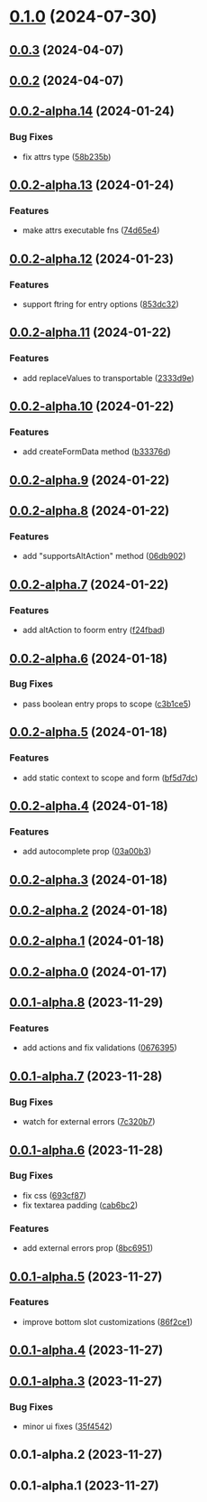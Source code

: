# [0.1.0](https://github.com/foormjs/foormjs/compare/v0.0.3...v0.1.0) (2024-07-30)



## [0.0.3](https://github.com/foormjs/foormjs/compare/v0.0.2...v0.0.3) (2024-04-07)



## [0.0.2](https://github.com/foormjs/foormjs/compare/v0.0.2-alpha.14...v0.0.2) (2024-04-07)



## [0.0.2-alpha.14](https://github.com/foormjs/foormjs/compare/v0.0.2-alpha.13...v0.0.2-alpha.14) (2024-01-24)

### Bug Fixes

- fix attrs type ([58b235b](https://github.com/foormjs/foormjs/commit/58b235b8e35a62793564e662f745b3bdb609e7e2))

## [0.0.2-alpha.13](https://github.com/foormjs/foormjs/compare/v0.0.2-alpha.12...v0.0.2-alpha.13) (2024-01-24)

### Features

- make attrs executable fns ([74d65e4](https://github.com/foormjs/foormjs/commit/74d65e44d8ae6562c48ad2f5c935978d3c81902c))

## [0.0.2-alpha.12](https://github.com/foormjs/foormjs/compare/v0.0.2-alpha.11...v0.0.2-alpha.12) (2024-01-23)

### Features

- support ftring for entry options ([853dc32](https://github.com/foormjs/foormjs/commit/853dc324f4128b3a06c162d81d0c15069f8a3d66))

## [0.0.2-alpha.11](https://github.com/foormjs/foormjs/compare/v0.0.2-alpha.10...v0.0.2-alpha.11) (2024-01-22)

### Features

- add replaceValues to transportable ([2333d9e](https://github.com/foormjs/foormjs/commit/2333d9e8fe0a64def922882e98dcdc96ab728777))

## [0.0.2-alpha.10](https://github.com/foormjs/foormjs/compare/v0.0.2-alpha.9...v0.0.2-alpha.10) (2024-01-22)

### Features

- add createFormData method ([b33376d](https://github.com/foormjs/foormjs/commit/b33376d074a1645e00503af4caa3fff44b0c4aa6))

## [0.0.2-alpha.9](https://github.com/foormjs/foormjs/compare/v0.0.2-alpha.8...v0.0.2-alpha.9) (2024-01-22)

## [0.0.2-alpha.8](https://github.com/foormjs/foormjs/compare/v0.0.2-alpha.7...v0.0.2-alpha.8) (2024-01-22)

### Features

- add "supportsAltAction" method ([06db902](https://github.com/foormjs/foormjs/commit/06db90221a0267b566a804217e7648255f6fd8b8))

## [0.0.2-alpha.7](https://github.com/foormjs/foormjs/compare/v0.0.2-alpha.6...v0.0.2-alpha.7) (2024-01-22)

### Features

- add altAction to foorm entry ([f24fbad](https://github.com/foormjs/foormjs/commit/f24fbad2ec7642ec136cb8e61c4436c3a962dab8))

## [0.0.2-alpha.6](https://github.com/foormjs/foormjs/compare/v0.0.2-alpha.5...v0.0.2-alpha.6) (2024-01-18)

### Bug Fixes

- pass boolean entry props to scope ([c3b1ce5](https://github.com/foormjs/foormjs/commit/c3b1ce53d7e987a4aecb1732069170a12bcd1ef7))

## [0.0.2-alpha.5](https://github.com/foormjs/foormjs/compare/v0.0.2-alpha.4...v0.0.2-alpha.5) (2024-01-18)

### Features

- add static context to scope and form ([bf5d7dc](https://github.com/foormjs/foormjs/commit/bf5d7dc83c68d3d736a35613d6ab7d9896bdd4dc))

## [0.0.2-alpha.4](https://github.com/foormjs/foormjs/compare/v0.0.2-alpha.3...v0.0.2-alpha.4) (2024-01-18)

### Features

- add autocomplete prop ([03a00b3](https://github.com/foormjs/foormjs/commit/03a00b3b9e7f24654640915377986a46d5397d26))

## [0.0.2-alpha.3](https://github.com/foormjs/foormjs/compare/v0.0.2-alpha.2...v0.0.2-alpha.3) (2024-01-18)

## [0.0.2-alpha.2](https://github.com/foormjs/foormjs/compare/v0.0.2-alpha.1...v0.0.2-alpha.2) (2024-01-18)

## [0.0.2-alpha.1](https://github.com/foormjs/foormjs/compare/v0.0.2-alpha.0...v0.0.2-alpha.1) (2024-01-18)

## [0.0.2-alpha.0](https://github.com/foormjs/foormjs/compare/v0.0.1-alpha.8...v0.0.2-alpha.0) (2024-01-17)

## [0.0.1-alpha.8](https://github.com/foormjs/foormjs/compare/v0.0.1-alpha.7...v0.0.1-alpha.8) (2023-11-29)

### Features

- add actions and fix validations ([0676395](https://github.com/foormjs/foormjs/commit/0676395fe94ce080d40fcf0d6d922d648389c408))

## [0.0.1-alpha.7](https://github.com/foormjs/foormjs/compare/v0.0.1-alpha.6...v0.0.1-alpha.7) (2023-11-28)

### Bug Fixes

- watch for external errors ([7c320b7](https://github.com/foormjs/foormjs/commit/7c320b7efff2fcfa77fc67e635e43e7d9007a75d))

## [0.0.1-alpha.6](https://github.com/foormjs/foormjs/compare/v0.0.1-alpha.5...v0.0.1-alpha.6) (2023-11-28)

### Bug Fixes

- fix css ([693cf87](https://github.com/foormjs/foormjs/commit/693cf878c5ed24a34c3b3b120a418ceda1ec1ab8))
- fix textarea padding ([cab6bc2](https://github.com/foormjs/foormjs/commit/cab6bc2b686ac223e25fccbef4c60d1acc99ebe5))

### Features

- add external errors prop ([8bc6951](https://github.com/foormjs/foormjs/commit/8bc6951cda4df857430f7d0f08e81ef2df3e53ef))

## [0.0.1-alpha.5](https://github.com/foormjs/foormjs/compare/v0.0.1-alpha.4...v0.0.1-alpha.5) (2023-11-27)

### Features

- improve bottom slot customizations ([86f2ce1](https://github.com/foormjs/foormjs/commit/86f2ce1481d68ff53bec41fd9108b9795671b706))

## [0.0.1-alpha.4](https://github.com/foormjs/foormjs/compare/v0.0.1-alpha.3...v0.0.1-alpha.4) (2023-11-27)

## [0.0.1-alpha.3](https://github.com/foormjs/foormjs/compare/v0.0.1-alpha.2...v0.0.1-alpha.3) (2023-11-27)

### Bug Fixes

- minor ui fixes ([35f4542](https://github.com/foormjs/foormjs/commit/35f454205c0d4ba978068a90ce769b7163526c4d))

## 0.0.1-alpha.2 (2023-11-27)

## 0.0.1-alpha.1 (2023-11-27)
